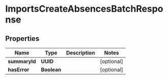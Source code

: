 

# ImportsCreateAbsencesBatchResponse


## Properties

| Name | Type | Description | Notes |
|------------ | ------------- | ------------- | -------------|
|**summaryId** | **UUID** |  |  [optional] |
|**hasError** | **Boolean** |  |  [optional] |



